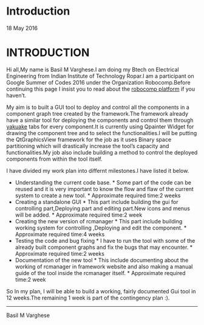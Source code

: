 # Introduction

<span class="post-date">18 May 2016</span>

# INTRODUCTION

Hi all,My name is Basil M Varghese.I am doing my Btech on Electrical Engineering from Indian Institute of Technology Ropar.I am a participant on Google Summer of Codes 2016 under the Organization Robocomp.Before continuing this page I insist you to read about the [robocomp platform](http://robocomp.github.io/website/) if you haven’t.

My aim is to built a GUI tool to deploy and control all the components in a component graph tree created by the framework.The framework already have a similar tool for deploying the components and control them through [yakuake](https://apps.ubuntu.com/cat/applications/precise/yakuake/) tabs for every component.It is currently using Qpainter Widget for drawing the component tree and to select the functionalities.I will be putting the QtGraphicsView framework for the job as it uses Binary space partitioning which will drastically increase the tool’s capacity and functionalities.My job also include building a method to control the deployed components from within the tool itself.

I have divided my work plan into differnt milestones.I have listed it below.

*   Understanding the current code base. * Some part of the code can be reused and it is very important to know the flow and flaw of the current system to create a new tool. * Approximate required time:2 weeks
*   Creating a standalone GUI * This part include building the gui for controlling part,Deploying part and editing part.New icons and menus will be added. * Approximate required time:2 week
*   Creating the new version of rcmanager * This part include building working system for controlling ,Deploying and edit the component. * Approximate required time:4 weeks
*   Testing the code and bug fixing * I have to run the tool with some of the already built component graphs and fix the bugs that may encounter. * Approximate required time:2 weeks
*   Documentation of the new tool * This include documenting about the working of rcmanager in framework website and also making a manual guide of the tool inside the rcmanager itself. * Approximate required time:2 week

So In my plan, I will be able to build a working, fairly documented Gui tool in 12 weeks.The remaining 1 week is part of the contingency plan :).

* * *

Basil M Varghese